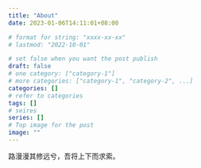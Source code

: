 ```yaml
---
title: "About"
date: 2023-01-06T14:11:01+08:00

# format for string: "xxxx-xx-xx"
# lastmod: "2022-10-01"

# set false when you want the post publish
draft: false
# one category: ["category-1"] 
# more categories: ["category-1", "category-2", ...]
categories: []
# refer to categories
tags: []
# seires
series: []
# Top image for the post
image: ""
---
```



<!--more-->

路漫漫其修远兮，吾将上下而求索。
